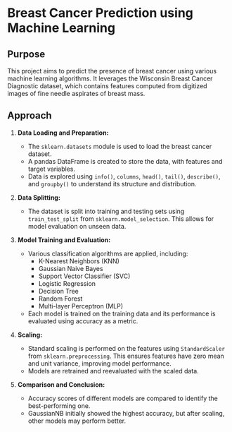 # Breast Cancer Prediction using Machine Learning

## Purpose

This project aims to predict the presence of breast cancer using various machine learning algorithms. It leverages the Wisconsin Breast Cancer Diagnostic dataset, which contains features computed from digitized images of fine needle aspirates of breast mass.

## Approach

1. **Data Loading and Preparation:**
   - The `sklearn.datasets` module is used to load the breast cancer dataset.
   - A pandas DataFrame is created to store the data, with features and target variables.
   - Data is explored using `info()`, `columns`, `head()`, `tail()`, `describe()`, and `groupby()` to understand its structure and distribution.

2. **Data Splitting:**
   - The dataset is split into training and testing sets using `train_test_split` from `sklearn.model_selection`. This allows for model evaluation on unseen data.

3. **Model Training and Evaluation:**
   - Various classification algorithms are applied, including:
     - K-Nearest Neighbors (KNN)
     - Gaussian Naive Bayes
     - Support Vector Classifier (SVC)
     - Logistic Regression
     - Decision Tree
     - Random Forest
     - Multi-layer Perceptron (MLP)
   - Each model is trained on the training data and its performance is evaluated using accuracy as a metric.

4. **Scaling:**
   - Standard scaling is performed on the features using `StandardScaler` from `sklearn.preprocessing`. This ensures features have zero mean and unit variance, improving model performance.
   - Models are retrained and reevaluated with the scaled data.

5. **Comparison and Conclusion:**
   - Accuracy scores of different models are compared to identify the best-performing one.
   - GaussianNB initially showed the highest accuracy, but after scaling, other models may perform better.
